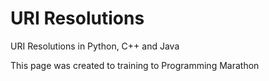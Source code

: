 # URI Resolutions
 URI Resolutions in Python, C++ and Java

This page was created to training to Programming Marathon
